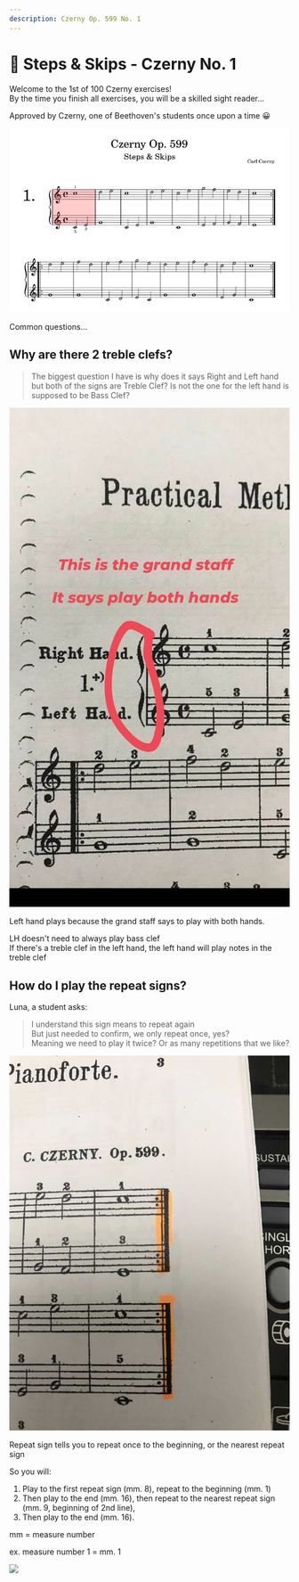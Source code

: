 ```yaml
---
description: Czerny Op. 599 No. 1
---
```


# 🎼 Steps & Skips - Czerny No. 1

Welcome to the 1st of 100 Czerny exercises!   
By the time you finish all exercises, you will be a skilled sight reader...  
  
Approved by Czerny, one of Beethoven's students once upon a time 😀

![](../../.gitbook/assets/image%20%2891%29.png)

Common questions...



## Why are there 2 treble clefs?

> The biggest question I have is why does it says Right and Left hand but both of the signs are Treble Clef? Is not the one for the left hand is supposed to be Bass Clef?

![](../../.gitbook/assets/image%20%2888%29.png)

Left hand plays because the grand staff says to play with both hands.

LH doesn't need to always play bass clef  
If there's a treble clef in the left hand, the left hand will play notes in the treble clef





## How do I play the repeat signs?

Luna, a student asks:

> I understand this sign means to repeat again   
> But just needed to confirm, we only repeat once, yes?   
> Meaning we need to play it twice? Or as many repetitions that we like?

![](../../.gitbook/assets/image%20%2889%29.png)

Repeat sign tells you to repeat once to the beginning, or the nearest repeat sign 

So you will: 

1. Play to the first repeat sign \(mm. 8\), repeat to the beginning \(mm. 1\) 
2. Then play to the end \(mm. 16\), then repeat to the nearest repeat sign \(mm. 9, beginning of 2nd line\), 
3. Then play to the end \(mm. 16\).

mm = measure number   
  
ex. measure number 1 = mm. 1

![](https://i.gyazo.com/a35d9aa8c1a535fae295c58d15a5659f.gif)









